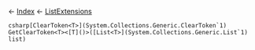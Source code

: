 ← [Index](Api-Index) ← [ListExtensions](System.Collections.Generic.ListExtensions)

```csharp[ClearToken<T>](System.Collections.Generic.ClearToken`1) GetClearToken<T><[T]()>([List<T>](System.Collections.Generic.List`1) list)```